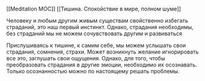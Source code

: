 [[Meditation MOC]] [[Тишина. Спокойствие в мире, полном шуме]]

Человеку и любым другим живым существам свойственно избегать страданий, это наш первый инстинкт. Однако, страдания необходимы, без страданий мы не можем сочувствовать другим и развиваться

Прислушиваясь к тишине, к самим себе, мы можем услышать свои страдания, сомнения, страхи. Может возникнуть желание игнорировать все это, заглушать свои ощущения. Однако, для того, чтобы преобразовать страдания в другие эмоции, необходимо их осознавать. Только осознанностью можно по настоящему решать проблемы.

